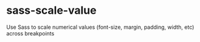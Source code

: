 # sass-scale-value
Use Sass to scale numerical values (font-size, margin, padding, width, etc) across breakpoints
